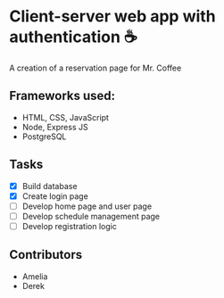 #  Client-server web app with authentication :coffee:	

A creation of a reservation page for Mr. Coffee

## Frameworks used:

- HTML, CSS, JavaScript
- Node, Express JS 
- PostgreSQL

## Tasks 

- [x] Build database
- [x] Create login page
- [ ] Develop home page and user page
- [ ] Develop schedule management page
- [ ] Develop registration logic

## Contributors 

- Amelia
- Derek 
